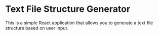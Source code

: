 # Text File Structure Generator

This is a simple React application that allows you to generate a text file structure based on user input.
